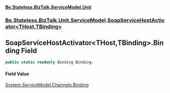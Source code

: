 #### [Be.Stateless.BizTalk.ServiceModel.Unit](README.md 'README')
### [Be.Stateless.BizTalk.Unit.ServiceModel](Be.Stateless.BizTalk.Unit.ServiceModel.md 'Be.Stateless.BizTalk.Unit.ServiceModel').[SoapServiceHostActivator&lt;THost,TBinding&gt;](SoapServiceHostActivator_THost,TBinding_.md 'Be.Stateless.BizTalk.Unit.ServiceModel.SoapServiceHostActivator<THost,TBinding>')

## SoapServiceHostActivator<THost,TBinding>.Binding Field

```csharp
public static readonly Binding Binding;
```

#### Field Value
[System.ServiceModel.Channels.Binding](https://docs.microsoft.com/en-us/dotnet/api/System.ServiceModel.Channels.Binding 'System.ServiceModel.Channels.Binding')